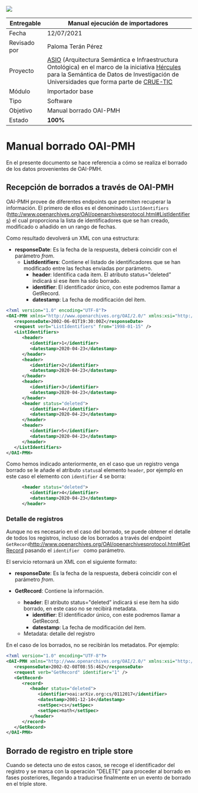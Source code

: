 ![](/Users/rgavilan/projects/murcia/wrk_asio/dataset-importer/images/logos_feder.png)



| Entregable   | Manual ejecución de importadores                             |
| ------------ | ------------------------------------------------------------ |
| Fecha        | 12/07/2021                                                   |
| Revisado por | Paloma Terán Pérez                                           |
| Proyecto     | [ASIO](https://www.um.es/web/hercules/proyectos/asio) (Arquitectura Semántica e Infraestructura Ontológica) en el marco de la iniciativa [Hércules](https://www.um.es/web/hercules/) para la Semántica de Datos de Investigación de Universidades que forma parte de [CRUE-TIC](https://www.crue.org/proyecto/hercules/) |
| Módulo       | Importador base                                              |
| Tipo         | Software                                                     |
| Objetivo     | Manual borrado OAI-PMH                                       |
| Estado       | **100%**                                                     |

# Manual borrado OAI-PMH

En el presente documento se hace referencia a cómo se realiza el borrado de los datos provenientes de OAI-PMH.

## Recepción de borrados a través de OAI-PMH

OAI-PMH provee de diferentes endpoints que permiten recuperar la información. El primero de ellos es el denominado `ListIdentifiers` (http://www.openarchives.org/OAI/openarchivesprotocol.html#ListIdentifiers) el cual proporciona la lista de identificadores que se han creado, modificado o añadido en un rango de fechas. 

Como resultado devolverá un XML con una estructura:

- **responseDate**: Es la fecha de la respuesta, deberá coincidir con el parámetro *from*. 
  - **ListIdentifiers**: Contiene el listado de identificadores que se han modificado entre las fechas enviadas por parámetro. 
    - **header**: Identifica cada item. El atributo status="deleted” indicará si ese ítem ha sido borrado. 
    - **identifier**: El identificador único, con este podremos llamar a GetRecord. 
    - **datestamp**: La fecha de modificación del ítem. 

```xml
<?xml version="1.0" encoding="UTF-8"?>
<OAI-PMH xmlns="http://www.openarchives.org/OAI/2.0/" xmlns:xsi="http://www.w3.org/2001/XMLSchema-instance" xsi:schemaLocation="http://www.openarchives.org/OAI/2.0/ http://www.openarchives.org/OAI/2.0/OAI-PMH.xsd">
   <responseDate>2002-06-01T19:30:00Z</responseDate>
   <request verb="ListIdentifiers" from="1998-01-15" />
   <ListIdentifiers>
      <header>
         <identifier>1</identifier>
         <datestamp>2020-04-23</datestamp>
      </header>
      <header>
         <identifier>2</identifier>
         <datestamp>2020-04-23</datestamp>
      </header>
      <header>
         <identifier>3</identifier>
         <datestamp>2020-04-23</datestamp>
      </header>
      <header status="deleted">
         <identifier>4</identifier>
         <datestamp>2020-04-23</datestamp>
      </header>
      <header>
         <identifier>5</identifier>
         <datestamp>2020-04-23</datestamp>
      </header>
   </ListIdentifiers>
</OAI-PMH>
```

Como hemos indicado anteriormente, en el caso que un registro venga borrado se le añade el atributo `status`al elemento `header`, por ejemplo en este caso el elemento con `identifier` 4 se borra:

```xml
      <header status="deleted">
         <identifier>4</identifier>
         <datestamp>2020-04-23</datestamp>
      </header>
```

### Detalle de registros

 Aunque no es necesario en el caso del borrado, se puede obtener el detalle de todos los registros, incluso de los borrados a través del endpoint `GetRecord`http://www.openarchives.org/OAI/openarchivesprotocol.html#GetRecord pasando el `identifier ` como parámetro.

El servicio retornará un XML con el siguiente formato:

- **responseDate**: Es la fecha de la respuesta, deberá coincidir con el parámetro *from*. 

- **GetRecord**: Contiene la información. 
  - **header**: El atributo status="deleted” indicará si ese ítem ha sido borrado, en este caso no se recibirá metadata. 
    - **identifier**: El identificador único, con este podremos llamar a GetRecord. 
    - **datestamp**: La fecha de modificación del ítem. 
  - Metadata: detalle del registro

En el caso de los borrados, no se recibirán los metadatos. Por ejemplo:

```xml
<?xml version="1.0" encoding="UTF-8"?>
<OAI-PMH xmlns="http://www.openarchives.org/OAI/2.0/" xmlns:xsi="http://www.w3.org/2001/XMLSchema-instance" xsi:schemaLocation="http://www.openarchives.org/OAI/2.0/ http://www.openarchives.org/OAI/2.0/OAI-PMH.xsd">
   <responseDate>2002-02-08T08:55:46Z</responseDate>
   <request verb="GetRecord" identifier="1" />
   <GetRecord>
      <record>
         <header status="deleted">
            <identifier>oai:arXiv.org:cs/0112017</identifier>
            <datestamp>2001-12-14</datestamp>
            <setSpec>cs</setSpec>
            <setSpec>math</setSpec>
         </header>
      </record>
   </GetRecord>
</OAI-PMH>
```

## Borrado de registro en triple store

Cuando se detecta uno de estos casos, se recoge el identificador del registro y se marca con la operación "DELETE" para proceder al borrado en fases posteriores, llegando a traducirse finalmente en un evento de borrado en el triple store.
